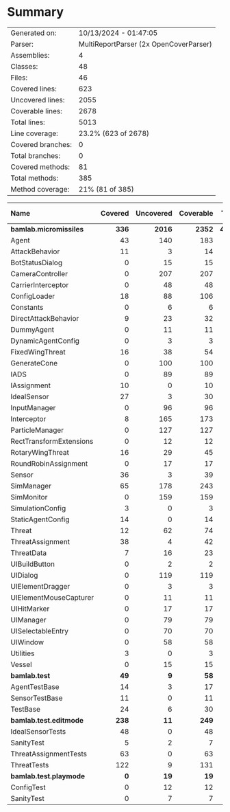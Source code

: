 ﻿# Summary
|||
|:---|:---|
| Generated on: | 10/13/2024 - 01:47:05 |
| Parser: | MultiReportParser (2x OpenCoverParser) |
| Assemblies: | 4 |
| Classes: | 48 |
| Files: | 46 |
| Covered lines: | 623 |
| Uncovered lines: | 2055 |
| Coverable lines: | 2678 |
| Total lines: | 5013 |
| Line coverage: | 23.2% (623 of 2678) |
| Covered branches: | 0 |
| Total branches: | 0 |
| Covered methods: | 81 |
| Total methods: | 385 |
| Method coverage: | 21% (81 of 385) |

|**Name**|**Covered**|**Uncovered**|**Coverable**|**Total**|**Line coverage**|**Covered**|**Total**|**Branch coverage**|**Covered**|**Total**|**Method coverage**|
|:---|---:|---:|---:|---:|---:|---:|---:|---:|---:|---:|---:|
|**bamlab.micromissiles**|**336**|**2016**|**2352**|**4754**|**14.2%**|**0**|**0**|****|**55**|**352**|**15.6%**|
|Agent|43|140|183|314|23.4%|0|0||12|36|33.3%|
|AttackBehavior|11|3|14|51|78.5%|0|0||2|3|66.6%|
|BotStatusDialog|0|15|15|30|0%|0|0||0|2|0%|
|CameraController|0|207|207|454|0%|0|0||0|23|0%|
|CarrierInterceptor|0|48|48|74|0%|0|0||0|7|0%|
|ConfigLoader|18|88|106|153|16.9%|0|0||2|13|15.3%|
|Constants|0|6|6|17|0%|0|0||0|2|0%|
|DirectAttackBehavior|9|23|32|74|28.1%|0|0||1|2|50%|
|DummyAgent|0|11|11|314|0%|0|0||0|5|0%|
|DynamicAgentConfig|0|3|3|129|0%|0|0||0|1|0%|
|FixedWingThreat|16|38|54|105|29.6%|0|0||2|9|22.2%|
|GenerateCone|0|100|100|144|0%|0|0||0|9|0%|
|IADS|0|89|89|147|0%|0|0||0|17|0%|
|IAssignment|10|0|10|42|100%|0|0||3|3|100%|
|IdealSensor|27|3|30|54|90%|0|0||4|5|80%|
|InputManager|0|96|96|141|0%|0|0||0|11|0%|
|Interceptor|8|165|173|269|4.6%|0|0||2|19|10.5%|
|ParticleManager|0|127|127|186|0%|0|0||0|17|0%|
|RectTransformExtensions|0|12|12|18|0%|0|0||0|4|0%|
|RotaryWingThreat|16|29|45|80|35.5%|0|0||1|8|12.5%|
|RoundRobinAssignment|0|17|17|44|0%|0|0||0|2|0%|
|Sensor|36|3|39|147|92.3%|0|0||2|3|66.6%|
|SimManager|65|178|243|418|26.7%|0|0||7|31|22.5%|
|SimMonitor|0|159|159|245|0%|0|0||0|19|0%|
|SimulationConfig|3|0|3|129|100%|0|0||1|1|100%|
|StaticAgentConfig|14|0|14|63|100%|0|0||5|5|100%|
|Threat|12|62|74|137|16.2%|0|0||3|9|33.3%|
|ThreatAssignment|38|4|42|79|90.4%|0|0||5|5|100%|
|ThreatData|7|16|23|45|30.4%|0|0||2|5|40%|
|UIBuildButton|0|2|2|11|0%|0|0||0|2|0%|
|UIDialog|0|119|119|198|0%|0|0||0|18|0%|
|UIElementDragger|0|3|3|12|0%|0|0||0|1|0%|
|UIElementMouseCapturer|0|11|11|20|0%|0|0||0|3|0%|
|UIHitMarker|0|17|17|29|0%|0|0||0|4|0%|
|UIManager|0|79|79|132|0%|0|0||0|18|0%|
|UISelectableEntry|0|70|70|113|0%|0|0||0|15|0%|
|UIWindow|0|58|58|100|0%|0|0||0|9|0%|
|Utilities|3|0|3|9|100%|0|0||1|1|100%|
|Vessel|0|15|15|27|0%|0|0||0|5|0%|
|**bamlab.test**|**49**|**9**|**58**|**104**|**84.4%**|**0**|**0**|****|**10**|**12**|**83.3%**|
|AgentTestBase|14|3|17|34|82.3%|0|0||3|4|75%|
|SensorTestBase|11|0|11|26|100%|0|0||2|2|100%|
|TestBase|24|6|30|44|80%|0|0||5|6|83.3%|
|**bamlab.test.editmode**|**238**|**11**|**249**|**549**|**95.5%**|**0**|**0**|****|**16**|**18**|**88.8%**|
|IdealSensorTests|48|0|48|82|100%|0|0||3|3|100%|
|SanityTest|5|2|7|22|71.4%|0|0||2|2|100%|
|ThreatAssignmentTests|63|0|63|141|100%|0|0||2|2|100%|
|ThreatTests|122|9|131|304|93.1%|0|0||9|11|81.8%|
|**bamlab.test.playmode**|**0**|**19**|**19**|**49**|**0%**|**0**|**0**|****|**0**|**3**|**0%**|
|ConfigTest|0|12|12|25|0%|0|0||0|2|0%|
|SanityTest|0|7|7|24|0%|0|0||0|1|0%|
